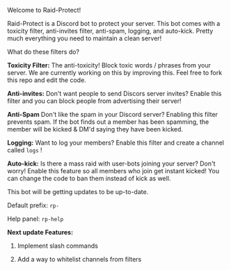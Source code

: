 Welcome to Raid-Protect!

Raid-Protect is a Discord bot to protect your server. This bot comes with a toxicity filter, anti-invites filter, anti-spam, logging, and auto-kick. Pretty much everything you need to maintain a clean server!

What do these filters do?

**Toxicity Filter:** The anti-toxicity! Block toxic words / phrases from your server. We are currently working on this by improving this. Feel free to fork this repo and edit the code.

**Anti-invites:** Don't want people to send Discors server invites? Enable this filter and you can block people from advertising their server!

**Anti-Spam** Don't like the spam in your Discord server? Enabling this filter prevents spam. If the bot finds out a member has been spamming, the member will be kicked & DM'd saying they have been kicked.

**Logging:** Want to log your members? Enable this filter and create a channel called `logs` !

**Auto-kick:** Is there a mass raid with user-bots joining your server? Don't worry! Enable this feature so all members who join get instant kicked! You can change the code to ban them instead of kick as well.


This bot will be getting updates to be up-to-date.

Default prefix: `rp-`

Help panel: `rp-help`


**Next update Features:**

1. Implement slash commands

2. Add a way to whitelist channels from filters